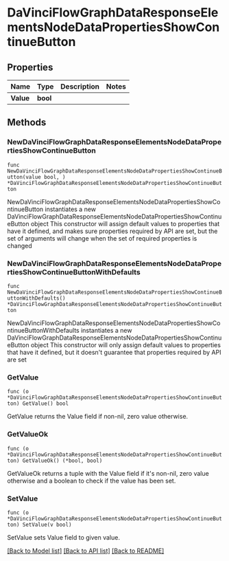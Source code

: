 # DaVinciFlowGraphDataResponseElementsNodeDataPropertiesShowContinueButton

## Properties

Name | Type | Description | Notes
------------ | ------------- | ------------- | -------------
**Value** | **bool** |  | 

## Methods

### NewDaVinciFlowGraphDataResponseElementsNodeDataPropertiesShowContinueButton

`func NewDaVinciFlowGraphDataResponseElementsNodeDataPropertiesShowContinueButton(value bool, ) *DaVinciFlowGraphDataResponseElementsNodeDataPropertiesShowContinueButton`

NewDaVinciFlowGraphDataResponseElementsNodeDataPropertiesShowContinueButton instantiates a new DaVinciFlowGraphDataResponseElementsNodeDataPropertiesShowContinueButton object
This constructor will assign default values to properties that have it defined,
and makes sure properties required by API are set, but the set of arguments
will change when the set of required properties is changed

### NewDaVinciFlowGraphDataResponseElementsNodeDataPropertiesShowContinueButtonWithDefaults

`func NewDaVinciFlowGraphDataResponseElementsNodeDataPropertiesShowContinueButtonWithDefaults() *DaVinciFlowGraphDataResponseElementsNodeDataPropertiesShowContinueButton`

NewDaVinciFlowGraphDataResponseElementsNodeDataPropertiesShowContinueButtonWithDefaults instantiates a new DaVinciFlowGraphDataResponseElementsNodeDataPropertiesShowContinueButton object
This constructor will only assign default values to properties that have it defined,
but it doesn't guarantee that properties required by API are set

### GetValue

`func (o *DaVinciFlowGraphDataResponseElementsNodeDataPropertiesShowContinueButton) GetValue() bool`

GetValue returns the Value field if non-nil, zero value otherwise.

### GetValueOk

`func (o *DaVinciFlowGraphDataResponseElementsNodeDataPropertiesShowContinueButton) GetValueOk() (*bool, bool)`

GetValueOk returns a tuple with the Value field if it's non-nil, zero value otherwise
and a boolean to check if the value has been set.

### SetValue

`func (o *DaVinciFlowGraphDataResponseElementsNodeDataPropertiesShowContinueButton) SetValue(v bool)`

SetValue sets Value field to given value.



[[Back to Model list]](../README.md#documentation-for-models) [[Back to API list]](../README.md#documentation-for-api-endpoints) [[Back to README]](../README.md)


